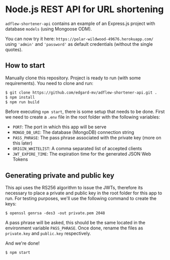 # Node.js REST API for URL shortening

`adflew-shortener-api` contains an example of an Express.js project with database `models` (using Mongoose ODM).

You can now try it here: `https://polar-wildwood-49676.herokuapp.com/` using `'admin'` and `'password'` as default credentials (without the single quotes).

## How to start

Manually clone this repository. Project is ready to run (with some requirements). You need to clone and run:

```sh
$ git clone https://github.com/edgard-mv/adflew-shortener-api.git .
$ npm install
$ npm run build
```

Before executing `npm start`, there is some setup that needs to be done. First we need to create a `.env` file in the root folder with the following variables:

- `PORT`: The port in which this app will be serve
- `MONGO_DB_URI`: The database (MongoDB) connection string
- `PASS_PHRASE`: The pass phrase associated with the private key (more on this later)
- `ORIGIN_WHITELIST`: A comma separated list of accepted clients
- `JWT_EXPIRE_TIME`: The expiration time for the generated JSON Web Tokens

## Generating private and public key

This api uses the RS256 algorithm to issue the JWTs, therefore its necessary to place a private and public key in the root folder for this app to run. For testing purposes, we'll use the following command to create the keys:

```
$ openssl genrsa -des3 -out private.pem 2048
```

A pass phrase will be asked, this should be the same located in the environment variable `PASS_PHRASE`. Once done, rename the files as `private.key` and `public.key` respectively.

And we're done!

```
$ npm start
```
